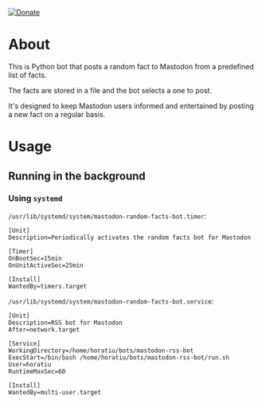 [![Donate](https://img.shields.io/badge/-%E2%99%A5%20Donate-%23ff69b4)](https://hmlendea.go.ro/fund.html)

# About

This is Python bot that posts a random fact to Mastodon from a predefined list of facts.

The facts are stored in a file and the bot selects a one to post.

It's designed to keep Mastodon users informed and entertained by posting a new fact on a regular basis.

# Usage

## Running in the background

### Using `systemd`

`/usr/lib/systemd/system/mastodon-random-facts-bot.timer`:
```gitconfig
[Unit]
Description=Periodically activates the random facts bot for Mastodon

[Timer]
OnBootSec=15min
OnUnitActiveSec=25min

[Install]
WantedBy=timers.target
```

`/usr/lib/systemd/system/mastodon-random-facts-bot.service`:
```gitconfig
[Unit]
Description=RSS bot for Mastodon
After=network.target

[Service]
WorkingDirectory=/home/horatiu/bots/mastodon-rss-bot
ExecStart=/bin/bash /home/horatiu/bots/mastodon-rss-bot/run.sh
User=horatiu
RuntimeMaxSec=60

[Install]
WantedBy=multi-user.target
```
